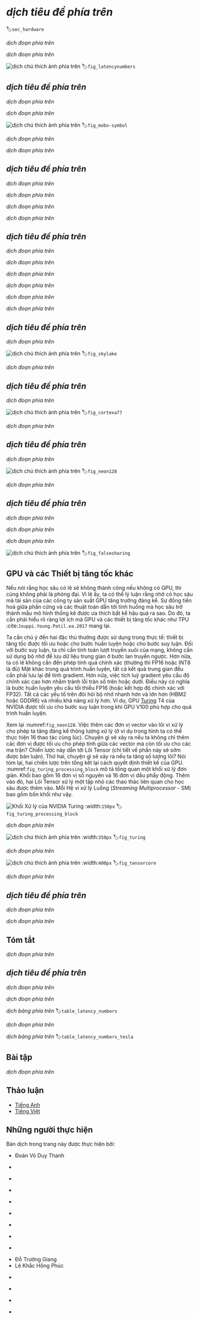 <!-- ===================== Bắt đầu dịch Phần 1 ===================== -->
<!-- ========================================= REVISE PHẦN 1 - BẮT ĐẦU =================================== -->

<!--
# Hardware
-->

# *dịch tiêu đề phía trên*
:label:`sec_hardware`

<!--
Building systems with great performance requires a good understanding of the algorithms and models to capture the statistical aspects of the problem.
At the same time it is also indispensable to have at least a modicum of knowledge of the underlying hardware.
The current section is no substitute for a proper course on hardware and systems design.
Instead, it might serve as a starting point for understanding why some algorithms are more efficient than others and how to achieve good throughput.
Good design can easily make a difference of an order of magnitude and, in turn, this can make the difference between being able to train a network (e.g., in a week) 
or not at all (in 3 months, thus missing the deadline).
We will start by looking at computers.
Then we will zoom in to look more carefully at CPUs and GPUs.
Lastly we zoom out to review how multiple computers are connected in a server center or in the cloud.
This is not a GPU purchase guide.
For this review :numref:`sec_buy_gpu`.
An introduction to cloud computing with AWS can be found in :numref:`sec_aws`.
-->

*dịch đoạn phía trên*


<!--
Impatient readers may be able to get by with :numref:`fig_latencynumbers`.
It is taken from Colin Scott's [interactive post](https://people.eecs.berkeley.edu/~rcs/research/interactive_latency.html) which gives a good overview of the progress over the past decade.
The original numbers are due to Jeff Dean's [Stanford talk from 2010](https://static.googleusercontent.com/media/research.google.com/en//people/jeff/Stanford-DL-Nov-2010.pdf).
The discussion below explains some of the rationale for these numbers and how they can guide us in designing algorithms.
The discussion below is very high level and cursory.
It is clearly *no substitute* for a proper course but rather just meant to provide enough information for a statistical modeler to make suitable design decisions.
For an in-depth overview of computer architecture we refer the reader to :cite:`Hennessy.Patterson.2011` or a recent course on the subject, 
such as the one by [Arste Asanovic](http://inst.eecs.berkeley.edu/~cs152/sp19/).
-->

*dịch đoạn phía trên*

<!--
![Latency Numbers every Programmer should know.](../img/latencynumbers.png)
-->

![*dịch chú thích ảnh phía trên*](../img/latencynumbers.png)
:label:`fig_latencynumbers`

<!-- ===================== Kết thúc dịch Phần 1 ===================== -->

<!-- ===================== Bắt đầu dịch Phần 2 ===================== -->

<!--
## Computers
-->

## *dịch tiêu đề phía trên*

<!--
Most deep learning researchers have access to a computer with a fair amount of memory, compute, some form of an accelerator such as a GPU, or multiples thereof. It consists of several key components:
-->

*dịch đoạn phía trên*


<!--
* A processor, also referred to as CPU which is able to execute the programs we give it (in addition to running an operating system and many other things), typically consisting of 8 or more cores.
* Memory (RAM) to store and retrieve the results from computation, such as weight vectors, activations, often training data.
* An Ethernet network connection (sometimes multiple) with speeds ranging from 1Gbit/s to 100Gbit/s (on high end servers more advanced interconnects can be found).
* A high speed expansion bus (PCIe) to connect the system to one or more GPUs. Severs have up to 8 accelerators, 
often connected in an advanced topology, desktop systems have 1-2, depending on the budget of the user and the size of the power supply.
* Durable storage, such as a magnetic harddrive (HDD), solid state (SSD), in many cases connected using the PCIe bus, 
provides efficient transfer of training data to the system and storage of intermediate checkpoints as needed.
-->

*dịch đoạn phía trên*

<!--
![Connectivity of components](../img/mobo-symbol.svg)
-->

![*dịch chú thích ảnh phía trên*](../img/mobo-symbol.svg)
:label:`fig_mobo-symbol`


<!--
As :numref:`fig_mobo-symbol` indicates, most components (network, GPU, storage) are connected to the CPU across the PCI Express bus.
It consists of multiple lanes that are directly attached to the CPU.
For instance AMD's Threadripper 3 has 64 PCIe 4.0 lanes, each of which is capable 16 Gbit/s data transfer in both directions.
The memory is directly attached to the CPU with a total bandwidth of up to 100 GB/s.
-->

*dịch đoạn phía trên*


<!--
When we run code on a computer we need to shuffle data to the processors (CPU or GPU), perform computation and then move the results off the processor back to RAM and durable storage.
Hence, in order to get good performance we need to make sure that this works seamlessly without any one of the systems becoming a major bottleneck.
For instance, if we cannot load images quickly enough the processor will not have any work to do.
Likewise, if we cannot move matrices quickly enough to the CPU (or GPU), its processing elements will starve.
Finally, if we want to synchronize multiple computers across the network, the latter should not slow down computation. One option is to interleave communication and computation.
Let us have a look at the various components in more detail.
-->

*dịch đoạn phía trên*

<!-- ===================== Kết thúc dịch Phần 2 ===================== -->

<!-- ===================== Bắt đầu dịch Phần 3 ===================== -->


<!--
## Memory
-->

## *dịch tiêu đề phía trên*


<!--
At its most basic memory is used to store data that needs to be readily accessible.
At present CPU RAM is typically of the [DDR4](https://en.wikipedia.org/wiki/DDR4_SDRAM) variety, offering 20-25GB/s bandwidth per module.
Each module has a 64 bit wide bus.
Typically pairs of memory modules are used to allow for multiple channels.
CPUs have between 2 and 4 memory channels, i.e., they have between 40GB/s and 100GB/s peak memory bandwidth.
Often there are two banks per channel. For instance AMD's Zen 3 Threadripper has 8 slots.
-->

*dịch đoạn phía trên*


<!--
While these numbers are impressive, indeed, they only tell part of the story.
When we want to read a portion from memory we first need to tell the memory module where the information can be found.
That is, we first need to send the *address* to RAM.
Once this accomplished we can choose to read just a single 64bit record or a long sequence of records.
The latter is called *burst read*.
In a nutshell, sending an address to memory and setting up the transfer takes approximately 100ns (details depend on the specific timing coefficients of the memory chips used),
every subsequent transfer takes only 0.2ns.
In short, the first read is 500 times as expensive as subsequent ones!
We could perform up to $10,000,000$ random reads per second.
This suggests that we avoid random memory access as far as possible and use burst reads (and writes) instead.
-->

*dịch đoạn phía trên*


<!--
Matters are a bit more complex when we take into account that we have multiple banks.
Each bank can read memory largely independently.
This means two things: the effective number of random reads is up to 4x higher, provided that they are spread evenly across memory.
It also means that it is still a bad idea to perform random reads since burst reads are 4x faster, too.
Secondly, due to memory alignment to 64 bit boundaries it is a good idea to align any datastructures with the same boundaries.
Compilers do this pretty much [automatically](https://en.wikipedia.org/wiki/Data_structure_alignment) when the appropriate flags are set.
Curious readers are encouraged to review a lecture on DRAMs such as the one by [Zeshan Chishti](http://web.cecs.pdx.edu/~zeshan/ece585_lec5.pdf).
-->

*dịch đoạn phía trên*

<!-- ===================== Kết thúc dịch Phần 3 ===================== -->

<!-- ===================== Bắt đầu dịch Phần 4 ===================== -->

<!--
GPU memory is subject to even higher bandwidth requirements since they have many more processing elements than CPUs.
By and large there are two options to address them.
One is to make the memory bus significantly wider.
For instance NVIDIA's RTX 2080 Ti has a 352 bit wide bus.
This allows for much more information to be transferred at the same time.
Secondly, GPUs use specific high-performance memory.
Consumer grade devices, such as NVIDIA's RTX and Titan series typically use [GDDR6](https://en.wikipedia.org/wiki/GDDR6_SDRAM) chips with over 500 GB/s aggregate bandwidth.
An alternative is to use HBM (high bandwidth memory) modules.
They use a very different interface and connect directly with GPUs on a dedicated silicon wafer.
This makes them very expensive and their use is typically limited to high end server chips, such as the NVIDIA Volta V100 series of accelerators.
Quite unsurprisingly GPU memory is *much* smaller than CPU memory due to its higher cost.
For our purposes, by and large their performance characteristics are similar, just a lot faster.
We can safely ignore the details for the purpose of this book.
They only matter when tuning GPU kernels for high throughput.
-->

*dịch đoạn phía trên*

<!-- ========================================= REVISE PHẦN 1 - KẾT THÚC ===================================-->

<!-- ========================================= REVISE PHẦN 2 - BẮT ĐẦU ===================================-->

<!--
## Storage
-->

## *dịch tiêu đề phía trên*


<!--
We saw that some of the key characteristics of RAM were *bandwidth* and *latency*.
The same is true for storage devices, just that the differences can be even more extreme.
-->

*dịch đoạn phía trên*


<!--
**Hard Disks** have been in use for over half a century.
In a nutshell they contain a number of spinning platters with heads that can be positioned to read / write at any given track.
High end end disks hold up to 16TB on 9 platters.
One of the key benefits of HDDs is that they are relatively inexpensive.
One of their many downsides are their typically catastrophic failure modes and their relatively high read latency.
-->

*dịch đoạn phía trên*

<!-- ===================== Kết thúc dịch Phần 4 ===================== -->

<!-- ===================== Bắt đầu dịch Phần 5 ===================== -->

<!--
To understand the latter, consider the fact that HDDs spin at around 7,200 RPM.
If they were much faster they would shatter due to the centrifugal force exerted on the platters.
This has a major downside when it comes to accessing a specific sector on the disk: we need to wait until the platter has rotated in position (we can move the heads but not accelerate the actual disks).
Hence it can take over 8ms until the requested data is available.
A common way this is expressed is to say that HDDs can operate at approximately 100 IOPs.
This number has essentially remained unchanged for the past two decades.
Worse still, it is equally difficult to increase bandwidth (it is in the order of 100-200 MB/s).
After all, each head reads a track of bits, hence the bit rate only scales with the square root of the information density.
As a result HDDs are quickly becoming relegated to archival storage and low-grade storage for very large datasets.
-->

*dịch đoạn phía trên*


<!--
**Solid State Drives** use Flash memory to store information persistently.
This allows for *much faster* access to stored records.
Modern SSDs can operate at 100,000 to 500,000 IOPs, i.e., up to 3 orders of magnitude faster than HDDs.
Furthermore, their bandwidth can reach 1-3GB/s, i.e., one order of magnitude faster than HDDs.
These improvements sound almost too good to be true.
Indeed, they come with a number of caveats, due to the way SSDs are designed.
-->

*dịch đoạn phía trên*


<!--
* SSDs store information in blocks (256 KB or larger).
They can only be written as a whole, which takes significant time.
Consequently bit-wise random writes on SSD have very poor performance.
Likewise, writing data in general takes significant time since the block has to be read, erased and then rewritten with new information.
By now SSD controllers and firmware have developed algorithms to mitigate this.
Nonetheless writes can be much slower, in particular for QLC (quad level cell) SSDs.
The key for improved performance is to maintain a *queue* of operations, to prefer reads and to write in large blocks if possible.
* The memory cells in SSDs wear out relatively quickly (often already after a few thousand writes).
Wear-level protection algorithms are able to spread the degradation over many cells.
That said, it is not recommended to use SSDs for swap files or for large aggregations of log-files.
* Lastly, the massive increase in bandwidth has forced computer designers to attach SSDs directly to the PCIe bus. 
The drives capable of handling this, referred to as NVMe (Non Volatile Memory enhanced), can use up to 4 PCIe lanes. 
This amounts to up to 8GB/s on PCIe 4.0.
-->

*dịch đoạn phía trên*


<!--
**Cloud Storage** provides a configurable range of performance.
That is, the assignment of storage to virtual machines is dynamic, both in terms of quantity and in terms speed, as chosen by the user.
We recommend that the user increase the provisioned number of IOPs whenever latency is too high, e.g., during training with many small records.
-->

*dịch đoạn phía trên*

<!-- ===================== Kết thúc dịch Phần 5 ===================== -->

<!-- ===================== Bắt đầu dịch Phần 6 ===================== -->

<!--
## CPUs
-->

## *dịch tiêu đề phía trên*


<!--
Central Processing Units (CPUs) are the centerpiece of any computer (as before we give a very high level description focusing primarily on what matters for efficient deep learning models).
They consist of a number of key components: processor cores which are able to execute machine code, 
a bus connecting them (the specific topology differs significantly between processor models, generations and vendors), 
and caches to allow for higher bandwidth and lower latency memory access than what is possible by reads from main memory.
Lastly, almost all modern CPUs contain vector processing units to aid with high performance linear algebra and convolutions, as they are common in media processing and machine learning.
-->

*dịch đoạn phía trên*

<!--
![Intel Skylake consumer quad-core CPU](../img/skylake.svg)
-->

![*dịch chú thích ảnh phía trên*](../img/skylake.svg)
:label:`fig_skylake`


<!--
:numref:`fig_skylake` depicts an Intel Skylake consumer grade quad-core CPU.
It has an integrated GPU, caches, and a ringbus connecting the four cores.
Peripherals (Ethernet, WiFi, Bluetooth, SSD controller, USB, etc.) are either part of the chipset or directly attached (PCIe) to the CPU.
-->

*dịch đoạn phía trên*

<!--
### Microarchitecture
-->

## *dịch tiêu đề phía trên*


<!--
Each of the processor cores consists of a rather sophisticated set of components.
While details differ between generations and vendors, the basic functionality is pretty much standard.
The front end loads instructions and tries to predict which path will be taken (e.g., for control flow).
Instructions are then decoded from assembly code to microinstructions.
Assembly code is often not the lowest level code that a processor executes.
Instead, complex instructions may be decoded into a set of more lower level operations.
These are then processed by the actual execution core.
Often the latter is capable of performing many operations simultaneously.
For instance, the ARM Cortex A77 core of :numref:`fig_cortexa77` is able to perform up to 8 operations simultaneously.
-->

*dịch đoạn phía trên*

<!--
![ARM Cortex A77 Microarchitecture Overview](../img/a77.svg)
-->

![*dịch chú thích ảnh phía trên*](../img/a77.svg)
:label:`fig_cortexa77`

<!-- ===================== Kết thúc dịch Phần 6 ===================== -->

<!-- ===================== Bắt đầu dịch Phần 7 ===================== -->


<!--
This means that efficient programs might be able to perform more than one instruction per clock cycle, *provided that* they can be carried out independently.
Not all units are created equal.
Some specialize in integer instructions whereas others are optimized for floating point performcne.
To increase throughput the processor might also follow  multiple codepaths simultaneously in a branching instruction and then discard the results of the branch not taken.
This is why branch prediction units matter (on the frontend) such that only the most promising paths are pursued.
-->

*dịch đoạn phía trên*

<!--
### Vectorization
-->

## *dịch tiêu đề phía trên*

<!--
Deep learning is extremely compute hungry.
Hence, to make CPUs suitable for machine learning one needs to perform many operations in one clock cycle.
This is achieved via vector units.
They have different names: on ARM they are called NEON, on x86 the latest generation is referred to as [AVX2](https://en.wikipedia.org/wiki/Advanced_Vector_Extensions) units.
A common aspect is that they are able to perform SIMD (single instruction multiple data) operations.
:numref:`fig_neon128` shows how 8 short integers can be added in one clock cycle on ARM.
-->

*dịch đoạn phía trên*

<!--
![128 bit NEON vectorization](../img/neon128.svg)
-->

![*dịch chú thích ảnh phía trên*](../img/neon128.svg)
:label:`fig_neon128`


<!--
Depending on architecture choices such registers are up to 512 bit long, allowing for the combination of up to 64 pairs of numbers.
For instance, we might be multiplying two numbers and adding them to a third, which is also known as a fused multiply-add.
Intel's [OpenVino](https://01.org/openvinotoolkit) uses these to achieve respectable throughput for deep learning on server grade CPUs.
Note, though, that this number is entirely dwarved by what GPUs are capable of achieving.
For instance, NVIDIA's RTX 2080 Ti has 4,352 CUDA cores, each of which is capable of processing such an operation at any time.
-->

*dịch đoạn phía trên*

<!-- ===================== Kết thúc dịch Phần 7 ===================== -->

<!-- ===================== Bắt đầu dịch Phần 8 ===================== -->

<!-- ========================================= REVISE PHẦN 2 - KẾT THÚC ===================================-->

<!-- ========================================= REVISE PHẦN 3 - BẮT ĐẦU ===================================-->

<!--
### Cache
-->

## *dịch tiêu đề phía trên*


<!--
Consider the following situation: we have a modest CPU core with 4 cores as depicted in :numref:`fig_skylake` above, running at 2GHz frequency.
Moreover, let us assume that we have an IPC (instructions per clock) count of 1 and that the units have AVX2 with 256bit width enabled.
Let us furthermore assume that at least one of the registers used for AVX2 operations needs to be retrieved from memory.
This means that the CPU consumes 4x256bit = 1kbit of data per clock cycle.
Unless we are able to transfer $2 \cdot 10^9 \cdot 128 = 256 \cdot 10^9$ bytes to the processor per second the processing elements are going to starve.
Unfortunately the memory interface of such a chip only supports 20-40 GB/s data transfer, i.e., one order of magnitude less.
The fix is to avoid loading *new* data from memory as far as possible and rather to cache it locally on the CPU.
This is where caches come in handy (see this [Wikipedia article](https://en.wikipedia.org/wiki/Cache_hierarchy) for a primer).
Commonly the following names / concepts are used:
-->

*dịch đoạn phía trên*

<!--
* **Registers** are strictly speaking not part of the cache. They help stage instructions. 
That said, CPU registers are memory locations that a CPU can access at clock speed without any delay penalty. 
CPUs have tens of registers. It is up to the compiler (or programmer) to use registers efficiently. 
For instance the C programming language has a `register` keyword.
* **L1** caches are the first line of defense against high memory bandwidth requirements. 
L1 caches are tiny (typical sizes might be 32-64kB) and often split into data and instructions caches. 
When data is found in the L1 cache access is very fast. If it cannot be found there, the search progresses down the cache hierarchy.
* **L2** caches are the next stop. Depending on architecture design and processor size they might be exclusive. 
They might be accessible only by a given core or shared between multiple cores. 
L2 caches are larger (typically 256-512kB per core) and slower than L1. 
Furthermore, to access something in L2 we first need to check to realize that the data is not in L1, which adds a small amount of extra latency.
* **L3** caches are shared between multiple cores and can be quite large. 
AMD's Epyc 3 server CPUs have a whopping 256MB of cache spread across multiple chiplets. 
More typical numbers are in the 4-8MB range.
-->

*dịch đoạn phía trên*

<!--
Predicting which memory elements will be needed next is one of the key optimization parameters in chip design.
For instance, it is advisable to traverse memory in a *forward* direction since most caching algorithms will try to *read ahead* rather than backwards.
Likewise, keeping memory access patterns local is agood way of improving performance.
Adding caches is a double-edge sword.
On one hand they ensure that the processor cores do not starve of data.
At the same time they increase chip size, using up area that otherwise could have been spent on increasing processing power.
Moreover, *cache misses* can be expensive.
Consider the worst case scenario, depicted in :numref:`fig_falsesharing`.
A memory location is cached on processor 0 when a thread on processor 1 requests the data.
To obtain it, processor 0 needs to stop what it is doing, write the information back to main memory and then let processor 1 read it from memory.
During this operation both processors wait.
Quite potentially such code runs *more slowly* on multiple processors when compared to an efficient single-processor implementation.
This is one more reason for why there is a practical limit to cache sizes (besides their physical size).
-->

*dịch đoạn phía trên*

<!--
![False sharing (image courtesy of Intel)](../img/falsesharing.svg)
-->

![*dịch chú thích ảnh phía trên*](../img/falsesharing.svg)
:label:`fig_falsesharing`


<!-- ===================== Kết thúc dịch Phần 8 ===================== -->

<!-- ===================== Bắt đầu dịch Phần 9 ===================== -->


<!--
## GPUs and other Accelerators
-->

## GPU và các Thiết bị tăng tốc khác


<!--
It is not an exaggeration to claim that deep learning would not have been successful without GPUs.
By the same token, it is quite reasonable to argue that GPU manufacturers' fortunes have been increased significantly due to deep learning.
This co-evolution of hardware and algorithms has led to a situation where for better or worse deep learning is the preferable statistical modeling paradigm.
Hence it pays to understand the specific benefits that GPUs and related accelerators such as the TPU :cite:`Jouppi.Young.Patil.ea.2017` offer.
-->

Nếu nói rằng học sâu có lẽ sẽ không thành công nếu không có GPU, thì cũng không phải là phóng đại.
Vì lẽ ấy, ta có thể lý luận rằng nhờ có học sâu mà tài sản của các công ty sản suất GPU tăng trưởng đáng kể.
Sự đồng tiến hoá giữa phần cứng và các thuật toán dẫn tới tình huống mà học sâu trở thành mẫu mô hình thống kê được ưa thích bất kể hậu quả ra sao.
Do đó, ta cần phải hiểu rõ ràng lợi ích mà GPU và các thiết bị tăng tốc khác như TPU :cite:`Jouppi.Young.Patil.ea.2017` mang lại.


<!--
Of note is a distinction that is often made in practice: accelerators are optimized either for training or inference.
For the latter we only need to compute the forward pass in a network.
No storage of intermediate data is needed for backpropagation.
Moreover, we may not need very precise computation (FP16 or INT8 typically suffice).
On the other hand, during training all intermediate results need storing to compute gradients.
Moreover, accumulating gradients requires higher precision to avoid numerical underflow (or overflow).
This means that FP16 (or mixed precision with FP32) is the minimum required.
All of this necessitates faster and larger memory (HBM2 vs. GDDR6) and more processing power.
For instance, NVIDIA's [Turing](https://devblogs.nvidia.com/nvidia-turing-architecture-in-depth/) T4 GPUs are optimized for inference whereas the V100 GPUs are preferable for training.
-->

Ta cần chú ý đến hai đặc thù thường được sử dụng trong thực tế: thiết bị tăng tốc được tối ưu hoặc cho bước huấn luyện hoặc cho bước suy luận.
Đối với bước suy luận, ta chỉ cần tính toán lượt truyền xuôi của mạng,
không cần sử dụng bộ nhớ để lưu dữ liệu trung gian ở bước lan truyền ngược.
Hơn nữa, ta có lẽ không cần đến phép tính quá chính xác (thường thì FP16 hoặc INT8 là đủ)
Mặt khác trong quá trình huấn luyện, tất cả kết quả trung gian đều cần phải lưu lại để tính gradient.
Hơn nữa, việc tích luỹ gradient yêu cầu độ chính xác cao hơn nhằm tránh lỗi tràn số trên hoặc dưới.
Điều này có nghĩa là bước huấn luyện yêu cầu tối thiểu FP16 (hoặc kết hợp độ chính xác với FP32).
Tất cả các yếu tố trên đòi hỏi bộ nhớ nhanh hơn và lớn hơn (HBM2 hoặc GDDR6) và nhiều khả năng xử lý hơn.
Ví dụ, GPU [Turing](https://devblogs.nvidia.com/nvidia-turing-architecture-in-depth/) T4 của NVIDIA được tối ưu cho bước suy luận trong khi GPU V100 phù hợp cho quá trình huấn luyện.


<!--
Recall :numref:`fig_neon128`. Adding vector units to a processor core allowed us to increase throughput significantly (in the example in the figure we were able to perform 16 operations simultaneously).
What if we added operations that optimized not just operations between vectors but also between matrices?
This strategy led to Tensor Cores (more on this shortly).
Secondly, what if we added many more cores?
In a nutshell, these two strategies summarize the design decisions in GPUs.
:numref:`fig_turing_processing_block` gives an overview over a basic processing block.
It contains 16 integer and 16 floating point units.
In addition to that, two Tensor Cores accelerate a narrow subset of additional operations relevant for deep learning.
Each Streaming Multiprocessor (SM) consists of four such blocks.
-->

Xem lại :numref:`fig_neon128`. Việc thêm các đơn vị vector vào lõi vi xử lý cho phép ta tăng đáng kể thông lượng xử lý (ở ví dụ trong hình ta có thể thực hiện 16 thao tác cùng lúc).
Chuyện gì sẽ xảy ra nếu ta không chỉ thêm các đơn vị được tối ưu cho phép tính giữa các vector mà còn tối ưu cho các ma trận?
Chiến lược này dẫn tới Lõi Tensor (chi tiết về phần này sẽ sớm được bàn luận).
Thứ hai, chuyện gì sẽ xảy ra nếu ta tăng số lượng lõi?
Nói tóm lại, hai chiến lược trên tổng kết lại cách quyết định thiết kế của GPU.
:numref:`fig_turing_processing_block` mô tả tổng quan một khối xử lý đơn giản.
Khối bao gồm 16 đơn vị số nguyên và 16 đơn vị dấu phẩy động.
Thêm vào đó, hai Lõi Tensor xử lý một tập nhỏ các thao thác liên quan cho học sâu được thêm vào.
Mỗi Hệ vi xử lý Luồng (*Streaming Multiprocessor* - SM) bao gồm bốn khối như vậy.

<!--
![NVIDIA Turing Processing Block (image courtesy of NVIDIA)](../img/turing_processing_block.png)
-->

![Khối Xử lý của NVIDIA Turing](../img/turing_processing_block.png)
:width:`150px`
:label:`fig_turing_processing_block`

<!-- ===================== Kết thúc dịch Phần 9 ===================== -->

<!-- ===================== Bắt đầu dịch Phần 10 ===================== -->


<!--
12 streaming multiprocessors are then grouped into graphics processing clusters which make up the high-end TU102 processors.
Ample memory channels and an L2 cache complement the setup.
:numref:`fig_turing` has the relevant details.
One of the reasons for designing such a device is that individual blocks can be added or removed as needed to allow for more compact chips and to deal with yield issues (faulty modules might not be activated).
Fortunately programming such devices is well hidden from the casual deep learning researcher beneath layers of CUDA and framework code.
In particular, more than one of the programs might well be executed simultaneously on the GPU, provided that there are available resources.
Nonetheless it pays to be aware of the limitations of the devices to avoid picking models that do not fit into device memory.
-->

*dịch đoạn phía trên*

<!--
![NVIDIA Turing Architecture (image courtesy of NVIDIA)](../img/turing.png)
-->

![*dịch chú thích ảnh phía trên*](../img/turing.png)
:width:`350px`
:label:`fig_turing`


<!--
A last aspect that is worth mentioning in more detail are TensorCores.
They are an example of a recent trend of adding more optimized circuits that are specifically effective for deep learning.
For instance, the TPU added a systolic array :cite:`Kung.1988` for fast matrix multiplication.
There the design was to support a very small number (one for the first generation of TPUs) of large operations.
TensorCores are at the other end.
They are optimized for small operations involving between 4x4 and 16x16 matrices, depending on their numerical precision.
:numref:`fig_tensorcore` gives an overview of the optimizations.
-->

*dịch đoạn phía trên*

<!--
![NVIDIA TensorCores in Turing (image courtesy of NVIDIA)](../img/turing.png)
-->

![*dịch chú thích ảnh phía trên*](../img/turing.png)
:width:`400px`
:label:`fig_tensorcore`


<!--
Obviously when optimizing for computation we end up making certain compromises.
One of them is that GPUs are not very good at handling interrupts and sparse data.
While there are notable exceptions, such as [Gunrock](https://github.com/gunrock/gunrock) :cite:`Wang.Davidson.Pan.ea.2016`, 
the access pattern of sparse matrices and vectors do not go well with the high bandwidth burst read operations where GPUs excel.
Matching both goals is an area of active research.
See e.g., [DGL](http://dgl.ai), a library tuned for deep learning on graphs.
-->

*dịch đoạn phía trên*

<!-- ===================== Kết thúc dịch Phần 10 ===================== -->

<!-- ===================== Bắt đầu dịch Phần 11 ===================== -->

<!-- ========================================= REVISE PHẦN 3 - KẾT THÚC ===================================-->

<!-- ========================================= REVISE PHẦN 4 - BẮT ĐẦU ===================================-->

<!--
## Networks and Buses
-->

## *dịch tiêu đề phía trên*


<!--
Whenever a single device is insufficient for optimization we need to transfer data to and from it to synchronize processing.
This is where networks and buses come in handy.
We have a number of design parameters: bandwidth, cost, distance and flexibility.
On one end we have WiFi which has a pretty good range, is very easy to use (no wires, after all), cheap but it offers comparatively mediocre bandwidth and latency.
No machine learning researcher within their right mind would use it to build a cluster of servers.
In what follows we focus on interconnects that are suitable for deep learning.
-->

*dịch đoạn phía trên*


<!--
* **PCIe** is a dedicated bus for very high bandwidth point to point connections (up to 16 Gbs on PCIe 4.0) per lane.
Latency is in the order of single-digit microseconds (5 μs).
PCIe links are precious.
Processors only have a limited number of them: AMD's EPYC 3 has 128 lanes, Intel's Xeon has up to 48 lanes per chip; on desktop grade CPUs the numbers are 20 (Ryzen 9) and 16 (Core i9) respectively.
Since GPUs have typically 16 lanes this limits the number of GPUs that can connect to the CPU at full bandwidth.
After all, they need to share the links with other high bandwidth peripherals such as storage and Ethernet.
Just like with RAM access, large bulk transfers are preferable due to reduced packet overhead.
* **Ethernet** is the most commonly used way of connecting computers.
While it is significantly slower than PCIe, it is very cheap and resilient to install and covers much longer distances.
Typical bandwidth for low-grade servers is 1 GBit/s.
Higher end devices (e.g., [C5 instances](https://aws.amazon.com/ec2/instance-types/c5/) in the cloud) offer between 10 and 100 GBit/s bandwidth.
As in all previous cases data transmission has significant overheads.
Note that we almost never use raw Ethernet directly but rather a protocol that is executed on top of the physical interconnect (such as UDP or TCP/IP).
This adds further overhead.
Like PCIe, Ethernet is designed to connect two devices, e.g., a computer and a switch.
* **Switches** allow us to connect multiple devices in a manner where any pair of them can carry out a (typically full bandwidth) point to point connection simultaneously.
For instance, Ethernet switches might connect 40 servers at high cross-sectional bandwidth.
Note that switches are not unique to traditional computer networks.
Even PCIe lanes can be [switched](https://www.broadcom.com/products/pcie-switches-bridges/pcie-switches).
This occurs e.g., to connect a large number of GPUs to a host processor, as is the case for the [P2 instances](https://aws.amazon.com/ec2/instance-types/p2/).
* **NVLink** is an alternative to PCIe when it comes to very high bandwidth interconnects.
It offers up to 300 Gbit/s data transfer rate per link.
Server GPUs (Volta V100) have 6 links whereas consumer grade GPUs (RTX 2080 Ti) have only one link, operating at a reduced 100 Gbit/s rate.
We recommend to use [NCCL](https://github.com/NVIDIA/nccl) to achieve high data transfer between GPUs.
-->

*dịch đoạn phía trên*

<!-- ===================== Kết thúc dịch Phần 11 ===================== -->

<!-- ===================== Bắt đầu dịch Phần 12 ===================== -->


## Tóm tắt


<!--
* Devices have overheads for operations. Hence it is important to aim for a small number of large transfers rather than many small ones. This applies to RAM, SSDs, Networks and GPUs.
* Vectorization is key for performance. Make sure you are aware of the specific abilities of your accelerator.
E.g., some Intel Xeon CPUs are particularly good for INT8 operations, NVIDIA Volta GPUs excel at FP16 matrix-matrix operations and NVIDIA Turing shines at FP16, INT8 and INT4 operations.
* Numerical overflow due to small datatypes can be a problem during training (and to a lesser extent during inference).
* Aliasing can significantly degrade performance. For instance, memory alignment on 64 bit CPUs should be done with respect to 64 bit boundaries.
On GPUs it is a good idea to keep convolution sizes aligned e.g., to TensorCores.
* Match your algorithms to the hardware (memory footprint, bandwidth, etc.). Great speedup (orders of magnitude) can be achieved when fitting the parameters into caches.
* We recommend that you sketch out the performance of a novel algorithm on paper before verifying the experimental results. Discrepancies of an order-of-magnitude or more are reasons for concern.
* Use profilers to debug performance bottlenecks.
* Training and inference hardware have different sweet spots in terms of price / performance.
-->

*dịch đoạn phía trên*

<!--
## More Latency Numbers
-->

## *dịch tiêu đề phía trên*


<!--
The summary in :numref:`table_latency_numbers` and :numref:`table_latency_numbers_tesla` are due to [Eliot Eshelman](https://gist.github.com/eshelman) 
who maintains an updated version of the numbers as a [GitHub Gist](https://gist.github.com/eshelman/343a1c46cb3fba142c1afdcdeec17646).
-->

*dịch đoạn phía trên*


<!--
:Common Latency Numbers.
-->

*dịch đoạn phía trên*


<!--
| Action                                     | Time   | Notes                                           |
| :----------------------------------------- | -----: | :---------------------------------------------- |
| L1 cache reference/hit                     | 1.5 ns | 4 cycles                                        |
| Floating-point add/mult/FMA                | 1.5 ns | 4 cycles                                        |
| L2 cache reference/hit                     |   5 ns | 12 ~ 17 cycles                                  |
| Branch mispredict                          |   6 ns | 15 ~ 20 cycles                                  |
| L3 cache hit (unshared cache)              |  16 ns | 42 cycles                                       |
| L3 cache hit (shared in another core)      |  25 ns | 65 cycles                                       |
| Mutex lock/unlock                          |  25 ns |                                                 |
| L3 cache hit (modified in another core)    |  29 ns | 75 cycles                                       |
| L3 cache hit (on a remote CPU socket)      |  40 ns | 100 ~ 300 cycles (40 ~ 116 ns)                  |
| QPI hop to a another CPU (per hop)         |  40 ns |                                                 |
| 64MB memory ref. (local CPU)               |  46 ns | TinyMemBench on Broadwell E5-2690v4             |
| 64MB memory ref. (remote CPU)              |  70 ns | TinyMemBench on Broadwell E5-2690v4             |
| 256MB memory ref. (local CPU)              |  75 ns | TinyMemBench on Broadwell E5-2690v4             |
| Intel Optane random write                  |  94 ns | UCSD Non-Volatile Systems Lab                   |
| 256MB memory ref. (remote CPU)             | 120 ns | TinyMemBench on Broadwell E5-2690v4             |
| Intel Optane random read                   | 305 ns | UCSD Non-Volatile Systems Lab                   |
| Send 4KB over 100 Gbps HPC fabric          |   1 μs | MVAPICH2 over Intel Omni-Path                   |
| Compress 1KB with Google Snappy            |   3 μs |                                                 |
| Send 4KB over 10 Gbps ethernet             |  10 μs |                                                 |
| Write 4KB randomly to NVMe SSD             |  30 μs | DC P3608 NVMe SSD (QOS 99% is 500μs)            |
| Transfer 1MB to/from NVLink GPU            |  30 μs | ~33GB/s on NVIDIA 40GB NVLink                   |
| Transfer 1MB to/from PCI-E GPU             |  80 μs | ~12GB/s on PCIe 3.0 x16 link                    |
| Read 4KB randomly from NVMe SSD            | 120 μs | DC P3608 NVMe SSD (QOS 99%)                     |
| Read 1MB sequentially from NVMe SSD        | 208 μs | ~4.8GB/s DC P3608 NVMe SSD                      |
| Write 4KB randomly to SATA SSD             | 500 μs | DC S3510 SATA SSD (QOS 99.9%)                   |
| Read 4KB randomly from SATA SSD            | 500 μs | DC S3510 SATA SSD (QOS 99.9%)                   |
| Round trip within same datacenter          | 500 μs | One-way ping is ~250μs                          |
| Read 1MB sequentially from SATA SSD        |   2 ms | ~550MB/s DC S3510 SATA SSD                      |
| Read 1MB sequentially from disk            |   5 ms | ~200MB/s server HDD                             |
| Random Disk Access (seek+rotation)         |  10 ms |                                                 |
| Send packet CA->Netherlands->CA            | 150 ms |                                                 |
-->

*dịch bảng phía trên*
:label:`table_latency_numbers`

<!-- ===================== Kết thúc dịch Phần 12 ===================== -->

<!-- ===================== Bắt đầu dịch Phần 13 ===================== -->

<!--
:Latency Numbers for NVIDIA Tesla GPUs.
-->

*dịch đoạn phía trên*


<!--
| Action                          | Time   | Notes                                     |
| :------------------------------ | -----: | :---------------------------------------- |
| GPU Shared Memory access        |  30 ns | 30~90 cycles (bank conflicts add latency) |
| GPU Global Memory access        | 200 ns | 200~800 cycles                            |
| Launch CUDA kernel on GPU       |  10 μs | Host CPU instructs GPU to start kernel    |
| Transfer 1MB to/from NVLink GPU |  30 μs | ~33GB/s on NVIDIA 40GB NVLink             |
| Transfer 1MB to/from PCI-E GPU  |  80 μs | ~12GB/s on PCI-Express x16 link           |
-->

*dịch bảng phía trên*
:label:`table_latency_numbers_tesla`

## Bài tập

<!--
1. Write C code to test whether there is any difference in speed between accessing memory aligned or misaligned relative to the external memory interface. Hint: be careful of caching effects.
2. Test the difference in speed between accessing memory in sequence or with a given stride.
3. How could you measure the cache sizes on a CPU?
4. How would you lay out data across multiple memory channels for maximum bandwidth? How would you lay it out if you had many small threads?
5. An enterprise class HDD is spinning at 10,000 rpm. What is the absolutely minimum time an HDD needs to spend worst case before it can read data (you can assume that heads move almost instantaneously)?
Why are 2.5" HDDs becoming popular for commercial servers (relative to 3.5" and 5.25" drives)?
6. Assume that an HDD manufacturer increases the storage density from 1 Tbit per square inch to 5 Tbit per square inch.
How much information can you store on a ring on a 2.5" HDD?
Is there a difference between the inner and outer tracks?
7. The AWS P2 instances have 16 K80 Kepler GPUs. Use `lspci` on a p2.16xlarge and a p2.8xlarge instance to understand how the GPUs are connected to the CPUs. Hint: keep your eye out for PCI PLX bridges.
8. Going from 8 bit to 16 bit datatypes increases the amount of silicon approximately by 4x. Why? Why might NVIDIA have added INT4 operations to their Turing GPUs.
9. Given 6 high speed links between GPUs (such as for the Volta V100 GPUs), how would you connect 8 of them? Look up the connectivity used in the P3.16xlarge servers.
10. How much faster is it to read forward through memory vs. reading backwards? Does this number differ between different computers and CPU vendors? Why? Write C code and experiment with it.
11. Can you measure the cache size of your disk? What is it for a typical HDD? Do SSDs need a cache?
12. Measure the packet overhead when sending messages across the Ethernet. Look up the difference between UDP and TCP/IP connections.
13. Direct Memory Access allows devices other than the CPU to write (and read) directly to (from) memory. Why is this a good idea?
14. Look at the performance numbers for the Turing T4 GPU. Why does the performance 'only' double as you go from FP16 to INT8 and INT4?
15. What is the shortest time it should take for a packet on a roundtrip between San Francisco and Amsterdam? Hint: you can assume that the distance is 10,000km.
-->

*dịch đoạn phía trên*


<!-- ===================== Kết thúc dịch Phần 13 ===================== -->
<!-- ========================================= REVISE PHẦN 4 - KẾT THÚC ===================================-->


## Thảo luận
* [Tiếng Anh](https://discuss.mxnet.io/t/5320)
* [Tiếng Việt](https://forum.machinelearningcoban.com/c/d2l)

## Những người thực hiện
Bản dịch trong trang này được thực hiện bởi:
<!--
Tác giả của mỗi Pull Request điền tên mình và tên những người review mà bạn thấy
hữu ích vào từng phần tương ứng. Mỗi dòng một tên, bắt đầu bằng dấu `*`.
Tên đầy đủ của các reviewer có thể được tìm thấy tại https://github.com/aivivn/d2l-vn/blob/master/docs/contributors_info.md
-->

* Đoàn Võ Duy Thanh
<!-- Phần 1 -->
* 

<!-- Phần 2 -->
* 

<!-- Phần 3 -->
* 

<!-- Phần 4 -->
* 

<!-- Phần 5 -->
* 

<!-- Phần 6 -->
* 

<!-- Phần 7 -->
* 

<!-- Phần 8 -->
* 

<!-- Phần 9 -->
* Đỗ Trường Giang
* Lê Khắc Hồng Phúc

<!-- Phần 10 -->
* 

<!-- Phần 11 -->
* 

<!-- Phần 12 -->
* 

<!-- Phần 13 -->
* 
